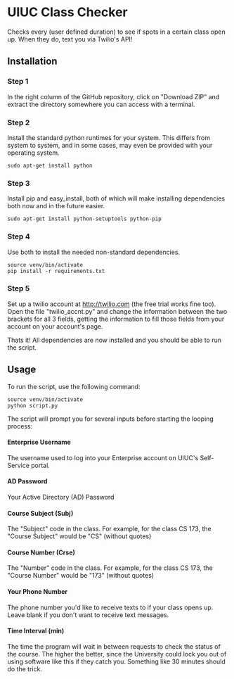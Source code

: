 # UIUC Class Checker

Checks every (user defined duration) to see if spots in a certain class open up. When they do, text you via Twilio's API!

## Installation

### Step 1

In the right column of the GitHub repository, click on "Download ZIP" and extract the directory somewhere you can access with a terminal.

### Step 2

Install the standard python runtimes for your system. This differs from system to system, and in some cases, may even be provided with your operating system.

    sudo apt-get install python

### Step 3

Install pip and easy_install, both of which will make installing dependencies both now and in the future easier.

    sudo apt-get install python-setuptools python-pip

### Step 4

Use both to install the needed non-standard dependencies.

    source venv/bin/activate
    pip install -r requirements.txt

### Step 5

Set up a twilio account at http://twilio.com (the free trial works fine too). Open the file "twilio_accnt.py" and change the information between the two brackets for all 3 fields, getting the information to fill those fields from your account on your account's page.


Thats it! All dependencies are now installed and you should be able to run the script.

## Usage

To run the script, use the following command:

    source venv/bin/activate
    python script.py

The script will prompt you for several inputs before starting the looping process:

#### Enterprise Username
The username used to log into your Enterprise account on UIUC's Self-Service portal.

#### AD Password
Your Active Directory (AD) Password

#### Course Subject (Subj)
The "Subject" code in the class. For example, for the class CS 173, the "Course Subject" would be "CS" (without quotes)

#### Course Number (Crse)
The "Number" code in the class. For example, for the class CS 173, the "Course Number" would be "173" (without quotes)

#### Your Phone Number
The phone number you'd like to receive texts to if your class opens up. Leave blank if you don't want to receive text messages. 

#### Time Interval (min)
The time the program will wait in between requests to check the status of the course. The higher the better, since the University could lock you out of using software like this if they catch you. Something like 30 minutes should do the trick.

